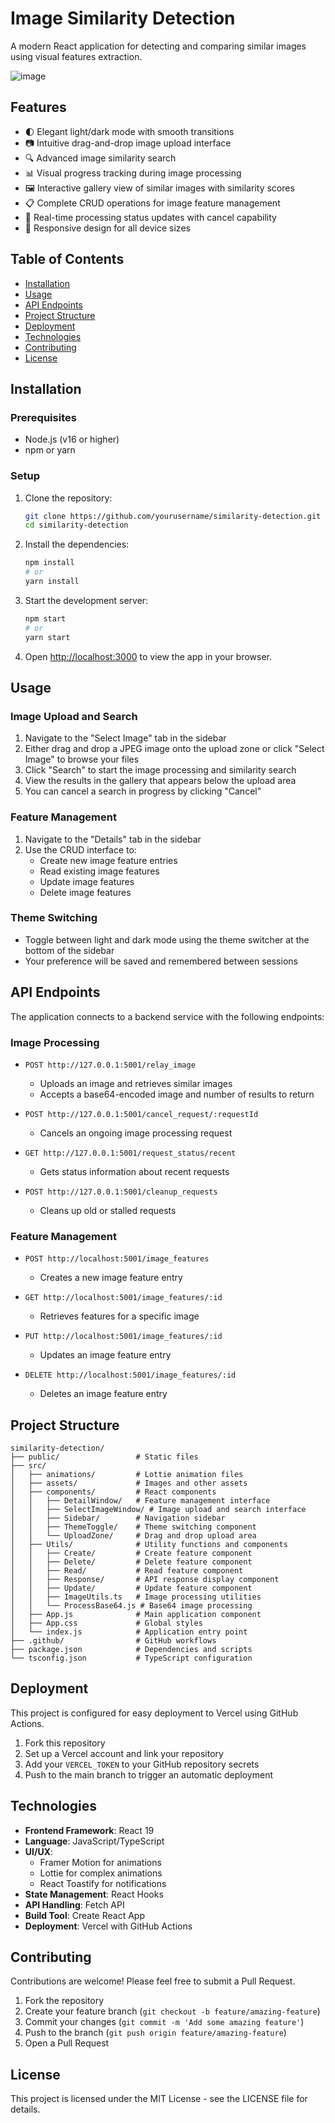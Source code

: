 # Image Similarity Detection

A modern React application for detecting and comparing similar images using visual features extraction.

![image](https://github.com/user-attachments/assets/0a9675f4-ac74-4ab0-bca8-dd95c7bca6de)


## Features

- 🌓 Elegant light/dark mode with smooth transitions
- 📷 Intuitive drag-and-drop image upload interface
- 🔍 Advanced image similarity search
- 📊 Visual progress tracking during image processing
- 🖼️ Interactive gallery view of similar images with similarity scores
- 📋 Complete CRUD operations for image feature management
- 🔄 Real-time processing status updates with cancel capability
- 📱 Responsive design for all device sizes

## Table of Contents

- [Installation](#installation)
- [Usage](#usage)
- [API Endpoints](#api-endpoints)
- [Project Structure](#project-structure)
- [Deployment](#deployment)
- [Technologies](#technologies)
- [Contributing](#contributing)
- [License](#license)

## Installation

### Prerequisites

- Node.js (v16 or higher)
- npm or yarn

### Setup

1. Clone the repository:
   ```bash
   git clone https://github.com/yourusername/similarity-detection.git
   cd similarity-detection
   ```

2. Install the dependencies:
   ```bash
   npm install
   # or
   yarn install
   ```

3. Start the development server:
   ```bash
   npm start
   # or
   yarn start
   ```

4. Open [http://localhost:3000](http://localhost:3000) to view the app in your browser.

## Usage

### Image Upload and Search

1. Navigate to the "Select Image" tab in the sidebar
2. Either drag and drop a JPEG image onto the upload zone or click "Select Image" to browse your files
3. Click "Search" to start the image processing and similarity search
4. View the results in the gallery that appears below the upload area
5. You can cancel a search in progress by clicking "Cancel"

### Feature Management

1. Navigate to the "Details" tab in the sidebar
2. Use the CRUD interface to:
   - Create new image feature entries
   - Read existing image features
   - Update image features
   - Delete image features

### Theme Switching

- Toggle between light and dark mode using the theme switcher at the bottom of the sidebar
- Your preference will be saved and remembered between sessions

## API Endpoints

The application connects to a backend service with the following endpoints:

### Image Processing

- `POST http://127.0.0.1:5001/relay_image`
  - Uploads an image and retrieves similar images
  - Accepts a base64-encoded image and number of results to return

- `POST http://127.0.0.1:5001/cancel_request/:requestId`
  - Cancels an ongoing image processing request

- `GET http://127.0.0.1:5001/request_status/recent`
  - Gets status information about recent requests

- `POST http://127.0.0.1:5001/cleanup_requests`
  - Cleans up old or stalled requests

### Feature Management

- `POST http://localhost:5001/image_features`
  - Creates a new image feature entry

- `GET http://localhost:5001/image_features/:id`
  - Retrieves features for a specific image

- `PUT http://localhost:5001/image_features/:id`
  - Updates an image feature entry

- `DELETE http://localhost:5001/image_features/:id`
  - Deletes an image feature entry

## Project Structure

```
similarity-detection/
├── public/                 # Static files
├── src/
│   ├── animations/         # Lottie animation files
│   ├── assets/             # Images and other assets
│   ├── components/         # React components
│   │   ├── DetailWindow/   # Feature management interface
│   │   ├── SelectImageWindow/ # Image upload and search interface
│   │   ├── Sidebar/        # Navigation sidebar
│   │   ├── ThemeToggle/    # Theme switching component
│   │   └── UploadZone/     # Drag and drop upload area
│   ├── Utils/              # Utility functions and components
│   │   ├── Create/         # Create feature component
│   │   ├── Delete/         # Delete feature component
│   │   ├── Read/           # Read feature component
│   │   ├── Response/       # API response display component
│   │   ├── Update/         # Update feature component
│   │   ├── ImageUtils.ts   # Image processing utilities
│   │   └── ProcessBase64.js # Base64 image processing
│   ├── App.js              # Main application component
│   ├── App.css             # Global styles
│   └── index.js            # Application entry point
├── .github/                # GitHub workflows
├── package.json            # Dependencies and scripts
└── tsconfig.json           # TypeScript configuration
```

## Deployment

This project is configured for easy deployment to Vercel using GitHub Actions.

1. Fork this repository
2. Set up a Vercel account and link your repository
3. Add your `VERCEL_TOKEN` to your GitHub repository secrets
4. Push to the main branch to trigger an automatic deployment

## Technologies

- **Frontend Framework**: React 19
- **Language**: JavaScript/TypeScript
- **UI/UX**:
  - Framer Motion for animations
  - Lottie for complex animations
  - React Toastify for notifications
- **State Management**: React Hooks
- **API Handling**: Fetch API
- **Build Tool**: Create React App
- **Deployment**: Vercel with GitHub Actions

## Contributing

Contributions are welcome! Please feel free to submit a Pull Request.

1. Fork the repository
2. Create your feature branch (`git checkout -b feature/amazing-feature`)
3. Commit your changes (`git commit -m 'Add some amazing feature'`)
4. Push to the branch (`git push origin feature/amazing-feature`)
5. Open a Pull Request

## License

This project is licensed under the MIT License - see the LICENSE file for details.
